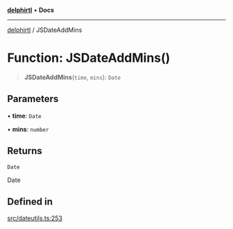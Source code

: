 [**delphirtl**](../README.md) • **Docs**

***

[delphirtl](../globals.md) / JSDateAddMins

# Function: JSDateAddMins()

> **JSDateAddMins**(`time`, `mins`): `Date`

## Parameters

• **time**: `Date`

• **mins**: `number`

## Returns

`Date`

Date

## Defined in

[src/dateutils.ts:253](https://github.com/chuacw/delphirtl/blob/df8a1102afe240ac0634e8cf60783cbd5a5ad06f/src/dateutils.ts#L253)

